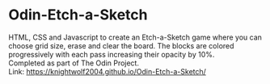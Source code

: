 # Odin-Etch-a-Sketch
HTML, CSS and Javascript to create an Etch-a-Sketch game where you can choose grid size, erase and clear the board. The blocks are colored progressively with each pass increasing their opacity by 10%.  
Completed as part of The Odin Project.  
Link: https://knightwolf2004.github.io/Odin-Etch-a-Sketch/
